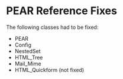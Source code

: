 <!-- Name: Internal/PearReferenceFixes -->
<!-- Version: 3 -->
<!-- Last-Modified: 2005/11/14 00:02:52 -->
<!-- Author: demian -->

# PEAR Reference Fixes

The following classes had to be fixed:
  *  PEAR
  * Config
  * NestedSet
  * HTML\_Tree
  * Mail\_Mime
  * HTML\_Quickform (not fixed)